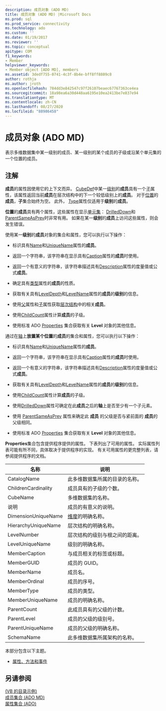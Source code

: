 ```yaml
---
description: 成员对象 (ADO MD)
title: 成员对象 (ADO MD) |Microsoft Docs
ms.prod: sql
ms.prod_service: connectivity
ms.technology: ado
ms.custom: ''
ms.date: 01/19/2017
ms.reviewer: ''
ms.topic: conceptual
apitype: COM
f1_keywords:
- Member
helpviewer_keywords:
- Member object [ADO MD], members
ms.assetid: 3dedf755-0741-4c3f-8b4e-bff8ff8809c8
author: rothja
ms.author: jroth
ms.openlocfilehash: 784dd3e842547c97f26107beaec67767363ce4ea
ms.sourcegitcommit: 18a98ea6a30d448aa6195e10ea2413be7e837e94
ms.translationtype: MT
ms.contentlocale: zh-CN
ms.lasthandoff: 08/27/2020
ms.locfileid: "88986458"
---
```

# <a name="member-object-ado-md"></a>成员对象 (ADO MD)
表示多维数据集中某一级别的成员、某一级别的某个成员的子级或沿某个单元集的一个位置的成员。  
  
## <a name="remarks"></a>注解  
 **成员**的属性因使用它的上下文而异。 [CubeDef](./cubedef-object-ado-md.md)中某一[级别](./level-object-ado-md.md)的**成员**具有一个[子](./children-property-ado-md.md)属性，该属性返回当前**成员**在层次结构中的下一个较低级别上的**成员**。 对于[位置](./position-object-ado-md.md)的**成员**，**子**集合始终为空。 此外， [Type](./type-property-ado-md.md)属性仅适用于**级别**的**成员**。  
  
 **位置**的**成员**具有两个属性，这些属性在显示[单元集](./cellset-object-ado-md.md)： [DrilledDown](./drilleddown-property-ado-md.md)和[ParentSameAsPrev](./parentsameasprev-property-ado-md.md)时非常有用。 如果在某一**级别**的**成员**上访问这些属性，则会发生错误。  
  
 使用某一**级别**的**成员**对象的集合和属性，您可以执行以下操作：  
  
-   标识具有[Name](./name-property-ado-md.md)和[UniqueName](./uniquename-property-ado-md.md)属性的**成员**。  
  
-   返回一个字符串，该字符串在显示具有[Caption](./caption-property-ado-md.md)属性的**成员**时使用。  
  
-   返回一个有意义的字符串，该字符串描述具有[Description](./description-property-ado-md.md)属性的度量值或公式**成员**。  
  
-   确定具有[类型](./type-property-ado-md.md)属性的**成员**的性质。  
  
-   获取有关具有[LevelDepth](./leveldepth-property-ado-md.md)和[LevelName](./levelname-property-ado-md.md)属性的**成员**的**级别**的信息。  
  
-   使用[父](./parent-property-ado-md.md)属性和[子](./children-property-ado-md.md)属性获取[层次结构](./hierarchy-object-ado-md.md)中的相关**成员**。  
  
-   使用[ChildCount](./childcount-property-ado-md.md)属性计算**成员**的子级。  
  
-   使用标准 ADO [Properties](../ado-api/properties-collection-ado.md) 集合获取有关 **Level** 对象的其他信息。  
  
 通过在[轴](./axis-object-ado-md.md)上**放置某个位置**的**成员**的集合和属性，您可以执行以下操作：  
  
-   标识具有[Name](./name-property-ado-md.md)和[UniqueName](./uniquename-property-ado-md.md)属性的**成员**。  
  
-   返回一个字符串，该字符串在显示具有[Caption](./caption-property-ado-md.md)属性的**成员**时使用。  
  
-   返回一个有意义的字符串，该字符串描述具有[Description](./description-property-ado-md.md)属性的度量值或公式**成员**。  
  
-   获取有关具有[LevelDepth](./leveldepth-property-ado-md.md)和[LevelName](./levelname-property-ado-md.md)属性的**成员**的**级别**的信息。  
  
-   使用[ChildCount](./childcount-property-ado-md.md)属性计算**成员**的子级。  
  
-   使用[DrilledDown](./drilleddown-property-ado-md.md)属性可确定在此**成员**之后的**轴**上是否至少有一个子元素。  
  
-   使用 [ParentSameAsPrev](./parentsameasprev-property-ado-md.md) 属性来确定此 **成员** 的父级是否与紧前面的 **成员**的父级相同。  
  
-   使用标准 ADO [Properties](../ado-api/properties-collection-ado.md) 集合获取有关 **Level** 对象的其他信息。  
  
 **Properties**集合包含提供程序提供的属性。 下表列出了可用的属性。 实际属性列表可能有所不同，具体取决于提供程序的实现。 有关可用属性的更完整列表，请参阅提供程序的文档。  
  
|名称|说明|  
|----------|-----------------|  
|CatalogName|此多维数据集所属的目录的名称。|  
|ChildrenCardinality|成员具有的子级的个数。|  
|CubeName|多维数据集的名称。|  
|说明|成员的有意义的说明。|  
|DimensionUniqueName|[维度](./dimension-object-ado-md.md)的明确名称。|  
|HierarchyUniqueName|层次结构的明确名称。|  
|LevelNumber|层次结构的级别与根之间的距离。|  
|LevelUniqueName|级别的明确名称。|  
|MemberCaption|与成员相关的标签或标题。|  
|MemberGUID|成员的 GUID。|  
|MemberName|成员名。|  
|MemberOrdinal|成员的序号。|  
|MemberType|成员的类型。|  
|MemberUniqueName|成员的明确名称。|  
|ParentCount|此成员具有的父级的计数。|  
|ParentLevel|成员的父级的级别号。|  
|ParentUniqueName|成员的父级的明确名称。|  
|SchemaName|此多维数据集所属架构的名称。|  
  
 本部分包含以下主题。  
  
-   [属性、方法和事件](./member-object-properties-methods-and-events.md)  
  
## <a name="see-also"></a>另请参阅  
 [ (VB 的目录示例) ](./catalog-example-vb.md)   
 [成员集合 (ADO MD) ](./members-collection-ado-md.md)   
 [属性集合 (ADO)](../ado-api/properties-collection-ado.md)